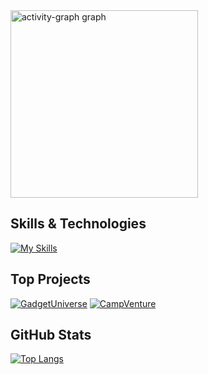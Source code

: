 

<div align="left">
  <img src="https://github-readme-activity-graph.vercel.app/graph?username=aimxnaim&radius=16&theme=react&area=true&order=5" height="300" alt="activity-graph graph"  />
</div>

## Skills & Technologies

[![My Skills](https://skillicons.dev/icons?i=angular,react,docker,mongodb,nodejs,express,github,bootstrap&perline=8)](https://skillicons.dev)

## Top Projects

[![GadgetUniverse](https://github-readme-stats.vercel.app/api/pin/?username=aimxnaim&repo=GadgetUniverse&theme=dark)](https://github.com/aimxnaim/GadgetUniverse)
[![CampVenture](https://github-readme-stats.vercel.app/api/pin/?username=aimxnaim&repo=CampVenture&theme=dark)](https://github.com/aimxnaim/CampVenture)

## GitHub Stats
 
[![Top Langs](https://github-readme-stats.vercel.app/api/top-langs/?username=aimxnaim&layout=compact&theme=dark)](https://github.com/anuraghazra/github-readme-stats)



